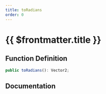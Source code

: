 ```yaml
---
title: toRadians
order: 0
---
```


# {{ $frontmatter.title }}

## Function Definition

```ts
public toRadians(): Vector2;
```

## Documentation

<!--@include: ./parts/toRadians.md-->
